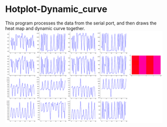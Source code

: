 # Hotplot-Dynamic_curve
This program processes the data from the serial port, and then draws the heat map and dynamic curve together.
![image](https://github.com/zhongliang2021/Hotplot-Dynamic_curve/blob/main/Demo_Image/Snipaste_2022-11-22_16-09-54.png)

